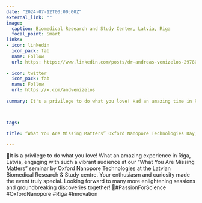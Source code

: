 ```yaml
---
date: "2024-07-12T00:00:00Z"
external_link: ""
image:
  caption: Biomedical Research and Study Center, Latvia, Riga
  focal_point: Smart
links:
- icon: linkedin
  icon_pack: fab
  name: Follow
  url: https: https://www.linkedin.com/posts/dr-andreas-venizelos-297802ab_passionforscience-oxfordnanopore-riga-activity-7216743327667220480-PR1c?utm_source=share&utm_medium=member_desktop
  
- icon: twitter
  icon_pack: fab
  name: Follow
  url: https://x.com/andvenizelos
  
summary: It's a privilege to do what you love! Had an amazing time in Riga, Latvia, at our “What You Are Missing Matters” seminar by Oxford Nanopore Technologies at the Latvian Biomedical Research & Study Center. 



tags:

title: “What You Are Missing Matters” Oxford Nanopore Technologies Day, BMC, Latvia, Riga

---
```


🌟It is a privilege to do what you love! What an amazing experience in Riga, Latvia, engaging with such a vibrant audience at our “What You Are Missing Matters” seminar by Oxford Nanopore Technologies at the Latvian Biomedical Research & Study centre. Your enthusiasm and curiosity made the event truly special. Looking forward to many more enlightening sessions and groundbreaking discoveries together! 🧬#PassionForScience #OxfordNanopore #Riga #Innovation